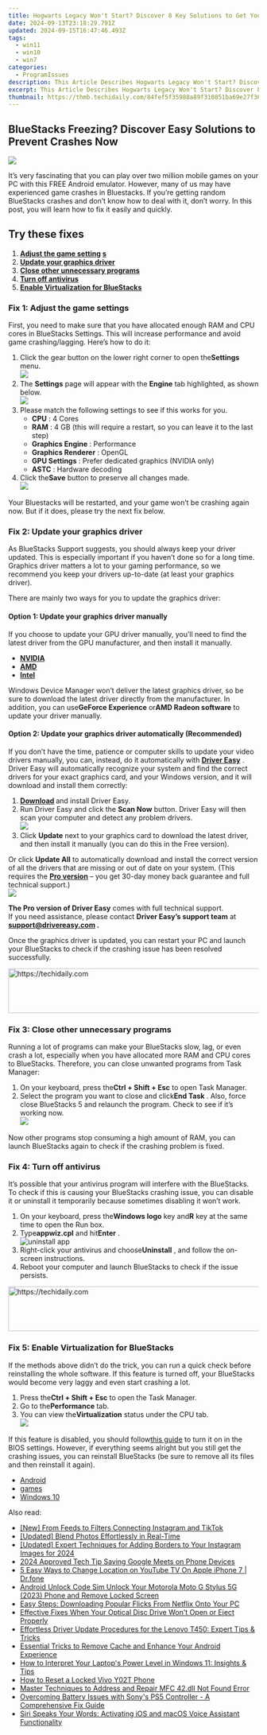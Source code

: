 ```yaml
---
title: Hogwarts Legacy Won't Start? Discover 8 Key Solutions to Get You Gaming Again
date: 2024-09-13T23:18:29.791Z
updated: 2024-09-15T16:47:46.493Z
tags:
  - win11
  - win10
  - win7
categories:
  - ProgramIssues
description: This Article Describes Hogwarts Legacy Won't Start? Discover 8 Key Solutions to Get You Gaming Again
excerpt: This Article Describes Hogwarts Legacy Won't Start? Discover 8 Key Solutions to Get You Gaming Again
thumbnail: https://thmb.techidaily.com/84fef5f35988a89f310851ba69e27f36f222e4900085b075caa3fb4e05a962a8.jpg
---
```


## BlueStacks Freezing? Discover Easy Solutions to Prevent Crashes Now

![](https://images.drivereasy.com/wp-content/uploads/2021/12/bluestacks.png)

 It’s very fascinating that you can play over two million mobile games on your PC with this FREE Android emulator. However, many of us may have experienced game crashes in Bluestacks. If you’re getting random BlueStacks crashes and don’t know how to deal with it, don’t worry. In this post, you will learn how to fix it easily and quickly.

## Try these fixes

1. **[Adjust the game setting](https://tools.techidaily.com/drivereasy/download/) [s](https://tools.techidaily.com/drivereasy/download/)**
2. **[Update your graphics driver](https://tools.techidaily.com/drivereasy/download/)**
3. **[Close other unnecessary programs](https://tools.techidaily.com/drivereasy/download/)**
4. **[Turn off antivirus](https://tools.techidaily.com/drivereasy/download/)**
5. **[Enable Virtualization for BlueStacks](https://tools.techidaily.com/drivereasy/download/)**

### Fix 1: Adjust the game settings

 First, you need to make sure that you have allocated enough RAM and CPU cores in BlueStacks Settings. This will increase performance and avoid game crashing/lagging. Here’s how to do it:

1. Click the gear button on the lower right corner to open the**Settings** menu.  
![](https://images.drivereasy.com/wp-content/uploads/2021/03/settings.jpg)
2. The **Settings**  page will appear with the **Engine** tab highlighted, as shown below.  
![](https://images.drivereasy.com/wp-content/uploads/2021/03/settings-engine.jpg)
3. Please match the following settings to see if this works for you.  
   * **CPU** : 4 Cores  
   * **RAM** : 4 GB (this will require a restart, so you can leave it to the last step)  
   * **Graphics Engine** : Performance  
   * **Graphics Renderer** : OpenGL  
   * **GPU Settings** : Prefer dedicated graphics (NVIDIA only)  
   * **ASTC** : Hardware decoding
4. Click the**Save** button to preserve all changes made.  
![](https://images.drivereasy.com/wp-content/uploads/2021/03/save-changes.jpg)

 Your Bluestacks will be restarted, and your game won’t be crashing again now. But if it does, please try the next fix below.

### Fix 2: Update your graphics driver

 As BlueStacks Support suggests, you should always keep your driver updated. This is especially important if you haven’t done so for a long time. Graphics driver matters a lot to your gaming performance, so we recommend you keep your drivers up-to-date (at least your graphics driver).

There are mainly two ways for you to update the graphics driver:

#### Option 1: Update your graphics driver manually

 If you choose to update your GPU driver manually, you’ll need to find the latest driver from the GPU manufacturer, and then install it manually.

* [**NVIDIA**](https://tools.techidaily.com/drivereasy/download/)
* **[AMD](https://www.amd.com/en/support)**
* **[Intel](https://downloadcenter.intel.com/product/80939/Graphics)**

 Windows Device Manager won’t deliver the latest graphics driver, so be sure to download the latest driver directly from the manufacturer. In addition, you can use**GeForce Experience** or**AMD Radeon software** to update your driver manually.

#### Option 2: Update your graphics driver automatically (Recommended)

 If you don’t have the time, patience or computer skills to update your video drivers manually, you can, instead, do it automatically with **[](https://tools.techidaily.com/drivereasy/download/) [Driver Easy](https://tools.techidaily.com/drivereasy/download/)**  . Driver Easy will automatically recognize your system and find the correct drivers for your exact graphics card, and your Windows version, and it will download and install them correctly:

1. **[Download](https://tools.techidaily.com/drivereasy/download/) [](https://tools.techidaily.com/drivereasy/download/)**  and install Driver Easy.
2. Run Driver Easy and click the **Scan Now** button. Driver Easy will then scan your computer and detect any problem drivers.  
![](https://images.drivereasy.com/wp-content/uploads/2021/03/scan.png)
3. Click **Update** next to your graphics card to download the latest driver, and then install it manually (you can do this in the Free version).  

 Or click **Update All**  to automatically download and install the correct version of all the drivers that are missing or out of date on your system. (This requires the **[Pro version](https://tools.techidaily.com/drivereasy/download/)**  – you get 30-day money back guarantee and full technical support.)  
![](https://images.drivereasy.com/wp-content/uploads/2020/08/3080.jpg)

**The Pro version of Driver Easy** comes with full technical support.  
 If you need assistance, please contact **Driver Easy’s support team** at **[support@drivereasy.com](https://tools.techidaily.com/drivereasy/download/) .**

 Once the graphics driver is updated, you can restart your PC and launch your BlueStacks to check if the crashing issue has been resolved successfully.

<!-- affiliate ads begin -->
<a href="https://appsumo.8odi.net/c/5597632/2118315/7443" target="_top" id="2118315">
  <img src="//a.impactradius-go.com/display-ad/7443-2118315" border="0" alt="https://techidaily.com" width="728" height="90"/>
</a>
<img height="0" width="0" src="https://appsumo.8odi.net/i/5597632/2118315/7443" style="position:absolute;visibility:hidden;" border="0" />
<!-- affiliate ads end -->

### Fix 3: Close other unnecessary programs

 Running a lot of programs can make your BlueStacks slow, lag, or even crash a lot, especially when you have allocated more RAM and CPU cores to BlueStacks. Therefore, you can close unwanted programs from Task Manager:

1. On your keyboard, press the**Ctrl + Shift + Esc** to open Task Manager.
2. Select the program you want to close and click**End Task** . Also, force close BlueStacks 5 and relaunch the program. Check to see if it’s working now.  
![](https://images.drivereasy.com/wp-content/uploads/2021/03/end-task.jpg)

 Now other programs stop consuming a high amount of RAM, you can launch BlueStacks again to check if the crashing problem is fixed.

### Fix 4: Turn off antivirus

 It’s possible that your antivirus program will interfere with the BlueStacks. To check if this is causing your BlueStacks crashing issue, you can disable it or uninstall it temporarily because sometimes disabling it won’t work.

1. On your keyboard, press the**Windows logo** key and**R** key at the same time to open the Run box.
2. Type**appwiz.cpl** and hit**Enter** .  
![uninstall app](https://images.drivereasy.com/wp-content/uploads/2021/01/appwiz.cpl_.jpg)
3. Right-click your antivirus and choose**Uninstall** , and follow the on-screen instructions.
4. Reboot your computer and launch BlueStacks to check if the issue persists.

<!-- affiliate ads begin -->
<a href="https://ephamedtechinc.pxf.io/c/5597632/2137213/26400" target="_top" id="2137213">
  <img src="//a.impactradius-go.com/display-ad/26400-2137213" border="0" alt="https://techidaily.com" width="728" height="90"/>
</a>
<img height="0" width="0" src="https://ephamedtechinc.pxf.io/i/5597632/2137213/26400" style="position:absolute;visibility:hidden;" border="0" />
<!-- affiliate ads end -->

### Fix 5: Enable Virtualization for BlueStacks

 If the methods above didn’t do the trick, you can run a quick check before reinstalling the whole software. If this feature is turned off, your BlueStacks would become very laggy and even start crashing a lot.

1. Press the**Ctrl + Shift + Esc** to open the Task Manager.
2. Go to the**Performance** tab.
3. You can view the**Virtualization** status under the CPU tab.  
![](https://images.drivereasy.com/wp-content/uploads/2021/03/on.jpg)

 If this feature is disabled, you should follow[this guide](https://support.bluestacks.com/hc/en-us/articles/115003174386) to turn it on in the BIOS settings. However, if everything seems alright but you still get the crashing issues, you can reinstall BlueStacks (be sure to remove all its files and then reinstall it again).

* [Android](https://tools.techidaily.com/drivereasy/download/)
* [games](https://tools.techidaily.com/drivereasy/download/)
* [Windows 10](https://tools.techidaily.com/drivereasy/download/)

<ins class="adsbygoogle"
     style="display:block"
     data-ad-format="autorelaxed"
     data-ad-client="ca-pub-7571918770474297"
     data-ad-slot="1223367746"></ins>

<ins class="adsbygoogle"
     style="display:block"
     data-ad-client="ca-pub-7571918770474297"
     data-ad-slot="8358498916"
     data-ad-format="auto"
     data-full-width-responsive="true"></ins>

<span class="atpl-alsoreadstyle">Also read:</span>
<div><ul>
<li><a href="https://some-knowledge.techidaily.com/new-from-feeds-to-filters-connecting-instagram-and-tiktok/"><u>[New] From Feeds to Filters Connecting Instagram and TikTok</u></a></li>
<li><a href="https://extra-lessons.techidaily.com/updated-blend-photos-effortlessly-in-real-time/"><u>[Updated] Blend Photos Effortlessly in Real-Time</u></a></li>
<li><a href="https://instagram-video-files.techidaily.com/updated-expert-techniques-for-adding-borders-to-your-instagram-images-for-2024/"><u>[Updated] Expert Techniques for Adding Borders to Your Instagram Images for 2024</u></a></li>
<li><a href="https://video-capture.techidaily.com/2024-approved-tech-tip-saving-google-meets-on-phone-devices/"><u>2024 Approved Tech Tip Saving Google Meets on Phone Devices</u></a></li>
<li><a href="https://location-fake.techidaily.com/5-easy-ways-to-change-location-on-youtube-tv-on-apple-iphone-7-drfone-by-drfone-virtual-ios/"><u>5 Easy Ways to Change Location on YouTube TV On Apple iPhone 7 | Dr.fone</u></a></li>
<li><a href="https://sim-unlock.techidaily.com/android-unlock-code-sim-unlock-your-motorola-moto-g-stylus-5g-2023-phone-and-remove-locked-screen-by-drfone-android/"><u>Android Unlock Code Sim Unlock Your Motorola Moto G Stylus 5G (2023) Phone and Remove Locked Screen</u></a></li>
<li><a href="https://tech-recovery.techidaily.com/easy-steps-downloading-popular-flicks-from-netflix-onto-your-pc/"><u>Easy Steps: Downloading Popular Flicks From Netflix Onto Your PC</u></a></li>
<li><a href="https://tech-recovery.techidaily.com/effective-fixes-when-your-optical-disc-drive-wont-open-or-eject-properly/"><u>Effective Fixes When Your Optical Disc Drive Won't Open or Eject Properly</u></a></li>
<li><a href="https://win-dash.techidaily.com/effortless-driver-update-procedures-for-the-lenovo-t450-expert-tips-and-tricks/"><u>Effortless Driver Update Procedures for the Lenovo T450: Expert Tips & Tricks</u></a></li>
<li><a href="https://tech-recovery.techidaily.com/essential-tricks-to-remove-cache-and-enhance-your-android-experience/"><u>Essential Tricks to Remove Cache and Enhance Your Android Experience</u></a></li>
<li><a href="https://tech-recovery.techidaily.com/how-to-interpret-your-laptops-power-level-in-windows-11-insights-and-tips/"><u>How to Interpret Your Laptop's Power Level in Windows 11: Insights & Tips</u></a></li>
<li><a href="https://android-unlock.techidaily.com/how-to-reset-a-locked-vivo-y02t-phone-by-drfone-android/"><u>How to Reset a Locked Vivo Y02T Phone</u></a></li>
<li><a href="https://tech-recovery.techidaily.com/master-techniques-to-address-and-repair-mfc-42dll-not-found-error/"><u>Master Techniques to Address and Repair MFC 42.dll Not Found Error</u></a></li>
<li><a href="https://tech-recovery.techidaily.com/overcoming-battery-issues-with-sonys-ps5-controller-a-comprehensive-fix-guide/"><u>Overcoming Battery Issues with Sony's PS5 Controller - A Comprehensive Fix Guide</u></a></li>
<li><a href="https://tech-recovery.techidaily.com/siri-speaks-your-words-activating-ios-and-macos-voice-assistant-functionality/"><u>Siri Speaks Your Words: Activating iOS and macOS Voice Assistant Functionality</u></a></li>
</ul></div>

